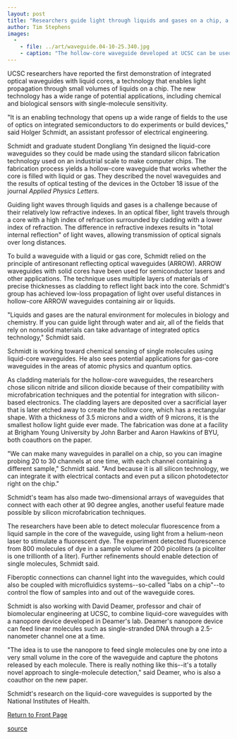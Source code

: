 ```yaml
---
layout: post
title: "Researchers guide light through liquids and gases on a chip, a major step forward for optical sensing technology"
author: Tim Stephens
images:
  -
    - file: ../art/waveguide.04-10-25.340.jpg
    - caption: "The hollow-core waveguide developed at UCSC can be used to guide light through liquid or gas samples on a silicon chip. Image: D. Yin et al"
---
```


UCSC researchers have reported the first demonstration of integrated optical waveguides with liquid cores, a technology that enables light propagation through small volumes of liquids on a chip. The new technology has a wide range of potential applications, including chemical and biological sensors with single-molecule sensitivity.

"It is an enabling technology that opens up a wide range of fields to the use of optics on integrated semiconductors to do experiments or build devices," said Holger Schmidt, an assistant professor of electrical engineering.

Schmidt and graduate student Dongliang Yin designed the liquid-core waveguides so they could be made using the standard silicon fabrication technology used on an industrial scale to make computer chips. The fabrication process yields a hollow-core waveguide that works whether the core is filled with liquid or gas. They described the novel waveguides and the results of optical testing of the devices in the October 18 issue of the journal _Applied Physics Letters._

Guiding light waves through liquids and gases is a challenge because of their relatively low refractive indexes. In an optical fiber, light travels through a core with a high index of refraction surrounded by cladding with a lower index of refraction. The difference in refractive indexes results in "total internal reflection" of light waves, allowing transmission of optical signals over long distances.

To build a waveguide with a liquid or gas core, Schmidt relied on the principle of antiresonant reflecting optical waveguides (ARROW). ARROW waveguides with solid cores have been used for semiconductor lasers and other applications. The technique uses multiple layers of materials of precise thicknesses as cladding to reflect light back into the core. Schmidt's group has achieved low-loss propagation of light over useful distances in hollow-core ARROW waveguides containing air or liquids.

"Liquids and gases are the natural environment for molecules in biology and chemistry. If you can guide light through water and air, all of the fields that rely on nonsolid materials can take advantage of integrated optics technology," Schmidt said.

Schmidt is working toward chemical sensing of single molecules using liquid-core waveguides. He also sees potential applications for gas-core waveguides in the areas of atomic physics and quantum optics.

As cladding materials for the hollow-core waveguides, the researchers chose silicon nitride and silicon dioxide because of their compatibility with microfabrication techniques and the potential for integration with silicon-based electronics. The cladding layers are deposited over a sacrificial layer that is later etched away to create the hollow core, which has a rectangular shape. With a thickness of 3.5 microns and a width of 9 microns, it is the smallest hollow light guide ever made. The fabrication was done at a facility at Brigham Young University by John Barber and Aaron Hawkins of BYU, both coauthors on the paper.

"We can make many waveguides in parallel on a chip, so you can imagine probing 20 to 30 channels at one time, with each channel containing a different sample," Schmidt said. "And because it is all silicon technology, we can integrate it with electrical contacts and even put a silicon photodetector right on the chip."

Schmidt's team has also made two-dimensional arrays of waveguides that connect with each other at 90 degree angles, another useful feature made possible by silicon microfabrication techniques.

The researchers have been able to detect molecular fluorescence from a liquid sample in the core of the waveguide, using light from a helium-neon laser to stimulate a fluorescent dye. The experiment detected fluorescence from 800 molecules of dye in a sample volume of 200 picoliters (a picoliter is one trillionth of a liter). Further refinements should enable detection of single molecules, Schmidt said.

Fiberoptic connections can channel light into the waveguides, which could also be coupled with microfluidics systems--so-called "labs on a chip"--to control the flow of samples into and out of the waveguide cores.

Schmidt is also working with David Deamer, professor and chair of biomolecular engineering at UCSC, to combine liquid-core waveguides with a nanopore device developed in Deamer's lab. Deamer's nanopore device can feed linear molecules such as single-stranded DNA through a 2.5-nanometer channel one at a time.

"The idea is to use the nanopore to feed single molecules one by one into a very small volume in the core of the waveguide and capture the photons released by each molecule. There is really nothing like this--it's a totally novel approach to single-molecule detection," said Deamer, who is also a coauthor on the new paper.

Schmidt's research on the liquid-core waveguides is supported by the National Institutes of Health.  

[Return to Front Page][1]

[1]: http://currents.ucsc.edu/

[source](http://www1.ucsc.edu/currents/04-05/10-25/waveguide.asp "Permalink to waveguide")
